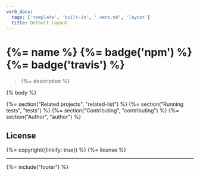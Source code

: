 ```yaml
---
verb_docs:
  tags: ['template', 'built-in', '.verb.md', 'layout']
  title: Default layout
---
```

# {%= name %} {%= badge('npm') %} {%= badge('travis') %}

> {%= description %}

<!-- toc -->

{% body %}

{%= section("Related projects", "related-list") %}
{%= section("Running tests", "tests") %}
{%= section("Contributing", "contributing") %}
{%= section("Author", "author") %}

## License
{%= copyright({linkify: true}) %}
{%= license %}

***

{%= include("footer") %}
